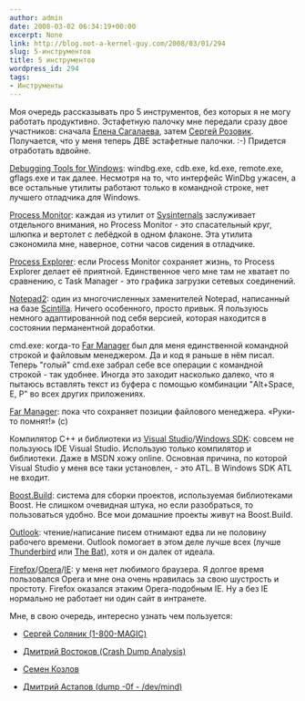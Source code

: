 ```yaml
---
author: admin
date: 2008-03-02 06:34:19+00:00
excerpt: None
link: http://blog.not-a-kernel-guy.com/2008/03/01/294
slug: 5-инструментов
title: 5 инструментов
wordpress_id: 294
tags:
- Инструменты
---
```


Моя очередь рассказывать про 5 инструментов, без которых я не могу работать продуктивно. Эстафетную палочку мне передали сразу двое участников: сначала [Елена Сагалаева](http://alenacpp.blogspot.com/2008/02/5.html), затем [Сергей Розовик](http://stump-workshop.blogspot.com/2008/02/5.html). Получается, что у меня теперь ДВЕ эстафетные палочки. :-) Придется отработать вдвойне. 

[Debugging Tools for Windows](http://www.microsoft.com/whdc/devtools/debugging/default.mspx): windbg.exe, cdb.exe, kd.exe, remote.exe, gflags.exe и так далее. Несмотря на то, что интерфейс WinDbg ужасен, а все остальные утилиты работают только в командной строке, нет лучшего отладчика _для_ Windows. 

[Process Monitor](http://technet.microsoft.com/en-us/sysinternals/bb896645.aspx): каждая из утилит от [Sysinternals](http://technet.microsoft.com/en-us/sysinternals/default.aspx) заслуживает отдельного внимания, но Process Monitor - это спасательный круг, шлюпка и вертолет с лебёдкой в одном флаконе. Эта утилита сэкономила мне, наверное, сотни часов сидения в отладчике. 

[Process Explorer](http://technet.microsoft.com/en-us/sysinternals/bb896653.aspx): если Process Monitor сохраняет жизнь, то Process Explorer делает её приятной. Единственное чего мне там не хватает по сравнению, с Task Manager - это графика загрузки сетевых соединений. 

[Notepad2](http://www.flos-freeware.ch/notepad2.html): один из многочисленных заменителей Notepad, написанный на базе [Scintilla](http://scintilla.sourceforge.net/). Ничего особенного, просто привык. Я пользуюсь немного адаптированной под себя версией, которая находится в состоянии перманентной доработки. 

cmd.exe: когда-то [Far Manager](http://www.farmanager.com/index.php?l=ru) был для меня единственной командной строкой и файловым менеджером. Да и код я раньше в нём писал. Теперь "голый" cmd.exe забрал себе все операции с командной строкой - так удобнее. Иногда это заходит насколько далеко, что я пытаюсь вставлять текст из буфера с помощью комбинации "Alt+Space, E, P" во всех других приложениях. 

[Far Manager](http://www.farmanager.com/index.php?l=ru): пока что сохраняет позиции файлового менеджера. «Руки-то помнят!» (с) 

Компилятор С++ и библиотеки из [Visual Studio](http://msdn2.microsoft.com/en-us/vstudio/default.aspx)/[Windows SDK](http://www.microsoft.com/downloads/details.aspx?FamilyID=E6E1C3DF-A74F-4207-8586-711EBE331CDC&displaylang=en): совсем не пользуюсь IDE Visual Studio. Использую только компилятор и библиотеки. Даже в MSDN хожу online. Основная причина, по которой Visual Studio у меня все таки установлен, - это ATL. В Windows SDK ATL не входит. 

[Boost.Build](http://boost.org/boost-build2/): система для сборки проектов, используемая библиотеками Boost. Не слишком очевидная штука, но если разобраться, то пользоваться удобно. Все мои домашние проекты живут на Boost.Build. 

[Outlook](http://office.microsoft.com/en-us/outlook/default.aspx): чтение/написание писем отнимают едва ли не половину рабочего времени. Outlook помогает в этом деле лучше всех (лучше [Thunderbird](http://www.mozilla.com/en-US/thunderbird/) или [The Bat](http://www.ritlabs.com/en/products/thebat/)), хотя и он далек от идеала. 

[Firefox](http://www.mozilla.com/en-US/firefox/)/[Opera](http://www.opera.com/)/[IE](http://www.microsoft.com/windows/products/winfamily/ie/default.mspx): у меня нет любимого браузера. Я долгое время пользовался Opera и мне она очень нравилась за свою шустрость и простоту. Firefox оказался этаким Opera-подобным IE. Ну а без IE нормально не работает ни один сайт в интранете. 

Мне, в свою очередь, интересно узнать чем пользуется: 

  * [Сергей Соляник (1-800-MAGIC)](http://1-800-magic.blogspot.com/)

  * [Дмитрий Востоков (Crash Dump Analysis)](http://www.dumpanalysis.org/blog/)

  * [Семен Козлов](http://sim0nsays.livejournal.com)

  * [Дмитрий Астапов (dump -0f - /dev/mind)](http://users.livejournal.com/_adept_/)
